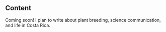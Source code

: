 

## Content
Coming soon! I plan to write about plant breeding, science communication, and life in Costa Rica.

